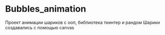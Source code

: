 # Bubbles_animation
Проект анимации шариков с ооп, библиотека ткинтер и рандом
Шарики создавались с помощью canvas
